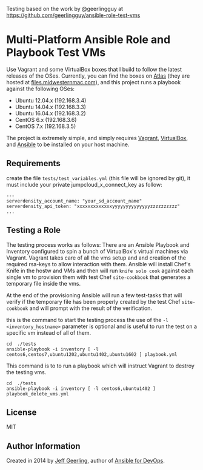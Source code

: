 Testing based on the work by @geerlingguy
at https://github.com/geerlingguy/ansible-role-test-vms

# Multi-Platform Ansible Role and Playbook Test VMs

Use Vagrant and some VirtualBox boxes that I build to follow the latest releases of the OSes. Currently, you can find the boxes on [Atlas](https://atlas.hashicorp.com/geerlingguy) (they are hosted at [files.midwesternmac.com](http://files.midwesternmac.com/)), and this project runs a playbook against the following OSes:

  - Ubuntu 12.04.x (192.168.3.4)
  - Ubuntu 14.04.x (192.168.3.3)
  - Ubuntu 16.04.x (192.168.3.2)
  - CentOS 6.x (192.168.3.6)
  - CentOS 7.x (192.168.3.5)

The project is extremely simple, and simply requires [Vagrant](https://www.vagrantup.com/), [VirtualBox](https://www.virtualbox.org/), and [Ansible](http://docs.ansible.com/intro_installation.html) to be installed on your host machine.


## Requirements

create the file `tests/test_variables.yml` (this file will be ignored by git),
it must include your private jumpcloud_x_connect_key as follow:

```
---
serverdensity_account_name: "your_sd_account_name"
serverdensity_api_token: "xxxxxxxxxxxxxyyyyyyyyyyyyyyzzzzzzzzzz"
...
```


## Testing a Role
The testing process works as follows:
There are an Ansible Playbook and Inventory configured to spin a bunch of VirtualBox's virtual machines via Vagrant.
Vagrant takes care of all the vms setup and and creation of the required rsa-keys to allow interaction with them.
Ansible will install Chef's Knife in the hostw and VMs and then will run `knife solo cook` against each single vm to provision them with test Chef `site-cookbook` that generates a temporary file inside the vms.

At the end of the provisioning Ansible will run a few test-tasks that will verify if the temporary file has been properly created by the test Chef `site-cookbook` and will prompt with the result of the verification.

this is the command to start the testing process the use of the `-l <inventory_hostname>` parameter is optional and is useful to run the test on a specific vm instead of all of them.

```
cd  ./tests
ansible-playbook -i inventory [ -l centos6,centos7,ubuntu1202,ubuntu1402,ubuntu1602 ] playbook.yml
```

This command is to to run a playbook which will instruct Vagrant to destroy the testing vms.
```
cd  ./tests
ansible-playbook -i inventory [ -l centos6,ubuntu1402 ] playbook_delete_vms.yml

```

## License

MIT

## Author Information

Created in 2014 by [Jeff Geerling](http://jeffgeerling.com/), author of [Ansible for DevOps](http://ansiblefordevops.com/).
